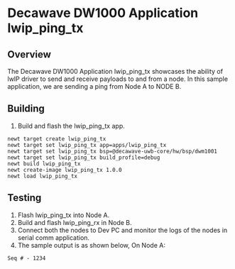 <!--
#
# Licensed to the Apache Software Foundation (ASF) under one
# or more contributor license agreements.  See the NOTICE file
# distributed with this work for additional information
# regarding copyright ownership.  The ASF licenses this file
# to you under the Apache License, Version 2.0 (the
# "License"); you may not use this file except in compliance
# with the License.  You may obtain a copy of the License at
#
# http://www.apache.org/licenses/LICENSE-2.0
#
# Unless required by applicable law or agreed to in writing,
# software distributed under the License is distributed on an
# "AS IS" BASIS, WITHOUT WARRANTIES OR CONDITIONS OF ANY
#  KIND, either express or implied.  See the License for the
# specific language governing permissions and limitations
# under the License.
#
-->

# Decawave DW1000 Application lwip_ping_tx

## Overview
The Decawave DW1000 Application lwip_ping_tx showcases the ability of lwIP driver to send and receive 
payloads to and from a node. In this sample application, we are sending a ping from Node A to NODE B.

## Building
1. Build and flash the lwip_ping_tx app.

```no-highlight
newt target create lwip_ping_tx
newt target set lwip_ping_tx app=apps/lwip_ping_tx
newt target set lwip_ping_tx bsp=@decawave-uwb-core/hw/bsp/dwm1001
newt target set lwip_ping_tx build_profile=debug
newt build lwip_ping_tx
newt create-image lwip_ping_tx 1.0.0
newt load lwip_ping_tx
```

## Testing
1. Flash lwip_ping_tx into Node A.
2. Build and flash lwip_ping_rx in Node B.
3. Connect both the nodes to Dev PC and monitor the logs of the nodes in serial comm application.
4. The sample output is as shown below,
	On Node A:

```no-highlight
Seq # - 1234
```
